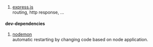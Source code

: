 1. [express.js](https://expressjs.com/)  
routing, http response, ...

#### dev-dependencies
1. [nodemon](https://www.npmjs.com/package//nodemon)  
automatic restarting by changing code based on node application.  
